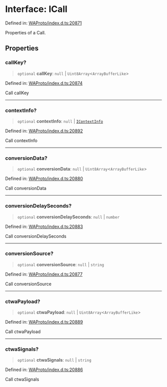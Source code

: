 # Interface: ICall

Defined in: [WAProto/index.d.ts:20871](https://github.com/Fokusdotid/bail/blob/546bbbb35e652e95f45982a71bee62b2c682e4eb/WAProto/index.d.ts#L20871)

Properties of a Call.

## Properties

### callKey?

> `optional` **callKey**: `null` \| `Uint8Array`\<`ArrayBufferLike`\>

Defined in: [WAProto/index.d.ts:20874](https://github.com/Fokusdotid/bail/blob/546bbbb35e652e95f45982a71bee62b2c682e4eb/WAProto/index.d.ts#L20874)

Call callKey

***

### contextInfo?

> `optional` **contextInfo**: `null` \| [`IContextInfo`](../../../interfaces/IContextInfo.md)

Defined in: [WAProto/index.d.ts:20892](https://github.com/Fokusdotid/bail/blob/546bbbb35e652e95f45982a71bee62b2c682e4eb/WAProto/index.d.ts#L20892)

Call contextInfo

***

### conversionData?

> `optional` **conversionData**: `null` \| `Uint8Array`\<`ArrayBufferLike`\>

Defined in: [WAProto/index.d.ts:20880](https://github.com/Fokusdotid/bail/blob/546bbbb35e652e95f45982a71bee62b2c682e4eb/WAProto/index.d.ts#L20880)

Call conversionData

***

### conversionDelaySeconds?

> `optional` **conversionDelaySeconds**: `null` \| `number`

Defined in: [WAProto/index.d.ts:20883](https://github.com/Fokusdotid/bail/blob/546bbbb35e652e95f45982a71bee62b2c682e4eb/WAProto/index.d.ts#L20883)

Call conversionDelaySeconds

***

### conversionSource?

> `optional` **conversionSource**: `null` \| `string`

Defined in: [WAProto/index.d.ts:20877](https://github.com/Fokusdotid/bail/blob/546bbbb35e652e95f45982a71bee62b2c682e4eb/WAProto/index.d.ts#L20877)

Call conversionSource

***

### ctwaPayload?

> `optional` **ctwaPayload**: `null` \| `Uint8Array`\<`ArrayBufferLike`\>

Defined in: [WAProto/index.d.ts:20889](https://github.com/Fokusdotid/bail/blob/546bbbb35e652e95f45982a71bee62b2c682e4eb/WAProto/index.d.ts#L20889)

Call ctwaPayload

***

### ctwaSignals?

> `optional` **ctwaSignals**: `null` \| `string`

Defined in: [WAProto/index.d.ts:20886](https://github.com/Fokusdotid/bail/blob/546bbbb35e652e95f45982a71bee62b2c682e4eb/WAProto/index.d.ts#L20886)

Call ctwaSignals
